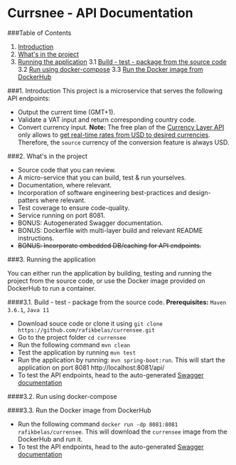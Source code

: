 # Currsnee - API Documentation

###Table of Contents
1. [Introduction](#introduction)
2. [What's in the project](#about)
3. [Running the application](#running)
3.1 [Build - test - package from the source code](#source)
3.2 [Run using docker-compose](#compose)
3.3 [Run the Docker image from DockerHub](#hub)

<a name="introduction"><a/>
###1. Introduction
This project is a microservice that serves the following API endpoints:
- Output the current time (GMT+1).
- Validate a VAT input and return corresponding country code.
- Convert currency input. **Note:** The free plan of the [Currency Layer API][currencylayer] only allows to [get real-time rates from USD to desired currencies](currencylayer-api). Therefore, the `source` currency of the conversion feature is always USD.

<a name="about"></a>
###2. What's in the project
- Source code that you can review.
- A micro-service that you can build, test & run yourselves.
- Documentation, where relevant.
- Incorporation of software engineering best-practices and design-patters where relevant.
- Test coverage to ensure code-quality.
- Service running on port 8081.
- BONUS: Autogenerated Swagger documentation.
- BONUS: Dockerfile with multi-layer build and relevant README instructions.
- ~~BONUS: Incorporate embedded DB/caching for API endpoints.~~
   
<a name="running"><a/>
###3. Running the application

You can either run the application by building, testing and running the project from the source code, or use the Docker image provided on DockerHub to run a container.

<a name="source"><a/>
####3.1. Build - test - package from the source code.
**Prerequisites:** `Maven 3.6.1`, `Java 11`
- Download souce code or clone it using `git clone https://github.com/rafikbelas/currensee.git`
- Go to the project folder `cd currensee`
- Run the following command `mvn clean`
- Test the application by running `mvn test`
- Run the application by running: `mvn spring-boot:run`. This will start the application on port 8081 http://localhost:8081/api/
- To test the API endpoints, head to the auto-generated [Swagger documentation][currensee-docs]

<a name="compose"><a/>
####3.2. Run using docker-compose

<a name="hub"><a/>
####3.3. Run the Docker image from DockerHub
- Run the following command 
`docker run -dp 8081:8081 rafikbelas/currensee`. This will download the `currensee` image from the DockerHub and run it.
- To test the API endpoints, head to the auto-generated [Swagger documentation][currensee-docs]

[currencylayer]: https://currencylayer.com
[currencylayer-api]: https://currencylayer.com/documentation#real_time_rates
[currensee-docs]: http://localhost:8081/api/swagger-ui.html
